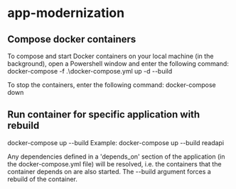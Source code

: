 # app-modernization

## Compose docker containers
To compose and start Docker containers on your local machine (in the background), open a Powershell window and enter the following command:
docker-compose -f .\docker-compose.yml up -d --build

To stop the containers, enter the following command:
docker-compose down

## Run container for specific application with rebuild
docker-compose up --build <application-name>
Example:
docker-compose up --build readapi

Any dependencies defined in a 'depends_on' section of the application (in the docker-compose.yml file) will be resolved, i.e. the containers that the container depends on are also started.
The --build argument forces a rebuild of the container.
